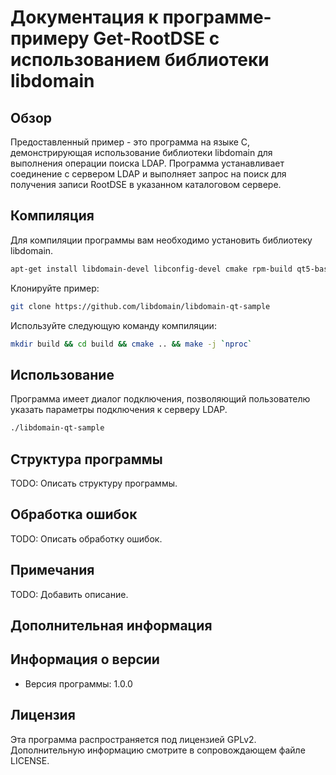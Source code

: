 # Документация к программе-примеру Get-RootDSE с использованием библиотеки libdomain

## Обзор

Предоставленный пример - это программа на языке C, демонстрирующая использование библиотеки libdomain для выполнения операции поиска LDAP. 
Программа устанавливает соединение с сервером LDAP и выполняет запрос на поиск для получения записи RootDSE в указанном каталоговом сервере.

## Компиляция

Для компиляции программы вам необходимо установить библиотеку libdomain.

```bash
apt-get install libdomain-devel libconfig-devel cmake rpm-build qt5-base-devel
```

Клонируйте пример:

```bash
git clone https://github.com/libdomain/libdomain-qt-sample
```

Используйте следующую команду компиляции:

```bash
mkdir build && cd build && cmake .. && make -j `nproc`
```

## Использование

Программа имеет диалог подключения, позволяющий пользователю указать параметры подключения к серверу LDAP.

```bash
./libdomain-qt-sample
```

## Структура программы

TODO: Описать структуру программы.

## Обработка ошибок

TODO: Описать обработку ошибок.

## Примечания

TODO: Добавить описание.

## Дополнительная информация

## Информация о версии

- Версия программы: 1.0.0

## Лицензия

Эта программа распространяется под лицензией GPLv2. Дополнительную информацию смотрите в сопровождающем файле LICENSE.
